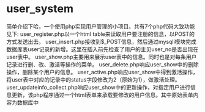# user_system
简单介绍下哈，一个使用php实现用户管理的小项目。共有7个php代码大致功能见下:
user_register.php以一个html table来读取用户要注册的信息，以POST的方式发送出去。
user_insert.php接收到$_POST信息，然后通过mysqli模块完成数据库表user记录的新增。这里在插入前先检查了用户的主见user_no是否出现在user表中。
user_show.php主要用来展示user表中的信息。同时也是对每条用户记录进行删、改、激活等操作的菜单。
user_delete.php响应user_show中的删除操作，删除某个用户的信息。
user_active.php响应user_show中得到激活操作，将user表中对应的记录中的status字段修改为2（原始为1），做激活处理。
user_updateinfo_collect.php响应user_show中的更新操作，对指定用户进行信息更新，该php程序通过一个html表单来承载要修改的用户信息。其中原始表单内容为数据库中

